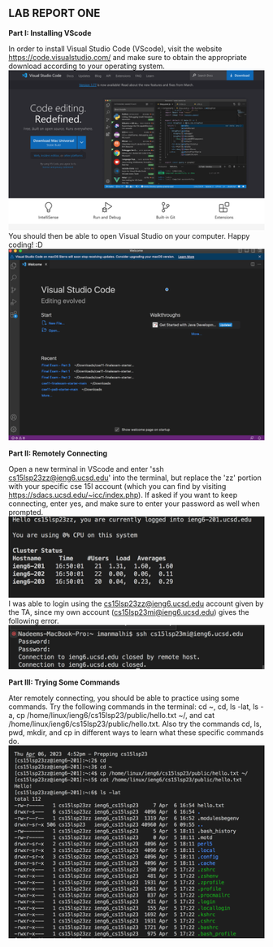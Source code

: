 ## **LAB REPORT ONE**
**Part I: Installing VScode**

In order to install Visual Studio Code (VScode), visit the website https://code.visualstudio.com/ and make sure to obtain the appropriate download according to your operating system.
![Image](vscode1.png)
You should then be able to open Visual Studio on your computer. Happy coding! :D
![Image](vscode2.png)

**Part II: Remotely Connecting**

Open a new terminal in VScode and enter 'ssh cs15lsp23zz@ieng6.ucsd.edu' into the terminal, but replace the 'zz' portion with your specific cse 15l account (which you can find by visiting https://sdacs.ucsd.edu/~icc/index.php). If asked if you want to keep connecting, enter yes, and make sure to enter your password as well when prompted. 
![Image](1.png)
I was able to login using the cs15lsp23zz@ieng6.ucsd.edu account given by the TA, since my own account (cs15lsp23mi@ieng6.ucsd.edu) gives the following error.
![Image](2.png)

**Part III: Trying Some Commands**

Ater remotely connecting, you should be able to practice using some commands. Try the following commands in the terminal: cd ~, cd, ls -lat, ls -a, cp /home/linux/ieng6/cs15lsp23/public/hello.txt ~/, and cat /home/linux/ieng6/cs15lsp23/public/hello.txt. Also try the commands cd, ls, pwd, mkdir, and cp in different ways to learn what these specific commands do.
![Image](3.png)
